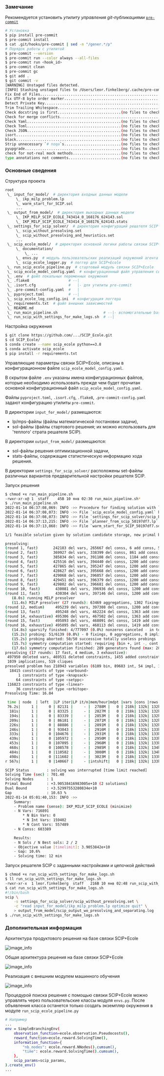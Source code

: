### Замечание
Рекомендуется установить _утилиту управления git-публикациями_ [`pre-commit`](https://pre-commit.com)
```bash
# Установка
$ pip install pre-commit
$ pre-commit install
$ cat .git/hooks/pre-commit | sed -n "/gener.*/p"
# Порядок работы с утилитой
$ pre-commit --version
$ pre-commit run --color always --all-files
$ pre-commit run <hook_id>
$ pre-commit clean
$ pre-commit gc
$ git add .
$ git commit -v
[WARNING] Unstaged files detected.
[INFO] Stashing unstaged files to /Users/leor.finkelberg/.cache/pre-commit/patch1642131538-41980.
Fix End of Files.........................................................Passed
fix UTF-8 byte order marker..............................................Passed
Detect Private Key.......................................................Passed
Trim Trailing Whitespace.................................................Passed
Check docstring is first.............................(no files to check)Skipped
Check for merge conflicts................................................Passed
Check Yaml...........................................(no files to check)Skipped
Check Toml...........................................(no files to check)Skipped
Check JSON...........................................(no files to check)Skipped
isort................................................(no files to check)Skipped
black................................................(no files to check)Skipped
Strip unnecessary `# noqa`s..........................(no files to check)Skipped
pyupgrade............................................(no files to check)Skipped
check for not-real mock methods......................(no files to check)Skipped
type annotations not comments........................(no files to check)Skipped
```

### Основные сведения
Структура проекта
```bash
root
 \_ input_for_model/  # директория входных данных модели
     \_ ikp_milp_problem.lp
     \_ warm_start_for_SCIP.sol
     ...
 \_ output_from_model/  # директория выходных данных модели
     \_ IKP_MILP_SCIP_ECOLE_743414_0_168176_624143.sol
     \_ IKP_MILP_SCIP_ECOLE_743414_0_168176_624143.stats
 \_ settings_for_scip_solver/  # директория конфигураций решателя SCIP
     \_ scip_without_presolving.set
     \_ scip_without_presolving_and_heuristics.set
     ...
 \_ scip_ecole_model/  # директория основной логики работы связки SCIP+Ecole
     \_ documentation/
         \_ ...
     \_ envs.py  # модуль пользовательских реализаций окружений агента для Ecole
     \_ scip_ecole_logger.py  # логгер для SCIP+Ecole
 \_ run_scip_ecole_pipeline.py  # стартовый модуль связки SCIP+Ecole
 \_ scip_ecole_model_config.yaml  # конфигурационный файл управления связкой SCIP+Ecole
 \_ .env  # файл локальных переменных окружения
 \_ .flake8                  # --|
 \_ .isort.cfg               #   |- для утилиты pre-commit
 \_ .pre-commit-config.yaml  #   |
 \_ pyproject.toml           # --|
 \_ scip_ecole_log_config.ini  # конфигурация логгера
 \_ requirements.txt  # файл внешних зависимостей
 \_ README.md
 \_ run_main_pipeline.sh                     # --|- вспомогательные bash-сценарии
 \_ run_scip_with_settings_for_make_logs.sh  # --|
```
Настройка окружения
```bash
$ git clone https://github.com/.../SCIP_Ecole.git
$ cd SCIP_Ecole/
$ conda create --name scip_ecole python==3.8
$ conda activate scip_ecole
$ pip install -r requirements.txt
```
Управляющие параметры связки SCIP+Ecole, описаны в конфигурационном файле `scip_ecole_model_config.yaml`.

В скрытом файле `.env` указаны имена конфигурационных файлов, которые необходимо использовать прежде
чем будет прочитан основной конфигурационный файл `scip_ecole_model_config.yaml`.

Файлы `pyproject.toml`, `.isort.cfg`, `.flake8`, `.pre-commit-config.yaml` задают конфигурацию утилиты `pre-commit`.

В директории `input_for_model/` размещаются:
- lp/mps-файлы (файлы математической постановки задачи),
- sol-файлы (файлы стартового решения; их можно использовать для 'теплого' страта решателя SCIP).

В директории `output_from_model/` размещаются:
- sol-файлы решения оптимизационной задачи,
- stats-файлы, содержащие статистическую информацию хода решения.

В директории `settings_for_scip_solver/` расположены set-файлы различных вариантов предварительной настройки решателя SCIP.

Запуск решения
```bash
$ chmod +x run_main_pipeline.sh
-rwxr-xr-x@ 1  staff    45B 10 янв 02:30 run_main_pipeline.sh*
$ ./run_main_pipeline.sh
2022-01-14 06:37:08,069: INFO ->> Procedure for finding solution with `SCIP+Ecole` has been started ...
2022-01-14 06:37:08,073: INFO ->> File `scip_ecole_model_config.yaml` has been read successfully!
2022-01-14 06:37:08,073: INFO ->> File `settings_for_scip_solver/scip_base.set` has been read successfully!
2022-01-14 06:37:13,215: INFO ->> File `planner_from_scip_50197df7.lp` has been read successfully!
2022-01-14 06:37:13,868: INFO ->> File `warm_start_for_SCIP_50197df7.sol` has been read successfully!

1/1 feasible solution given by solution candidate storage, new primal bound 6.611593e+10

presolving:
(round 1, fast)       242183 del vars, 265667 del conss, 6 add conss, 571547 chg bounds, 5465 chg sides, 40 chg coeffs, 0 upgd conss, 0 impls, 59 clqs
(round 2, fast)       369927 del vars, 338399 del conss, 861 add conss, 841470 chg bounds, 7931 chg sides, 195 chg coeffs, 0 upgd conss, 3 impls, 503 clqs
(round 3, fast)       385834 del vars, 391108 del conss, 1184 add conss, 857970 chg bounds, 8871 chg sides, 1771 chg coeffs, 0 upgd conss, 27 impls, 502 clqs
(round 4, fast)       425516 del vars, 394440 del conss, 1200 add conss, 860977 chg bounds, 8945 chg sides, 1771 chg coeffs, 0 upgd conss, 27 impls, 498 clqs
(round 5, fast)       427865 del vars, 395247 del conss, 1200 add conss, 861808 chg bounds, 8959 chg sides, 1771 chg coeffs, 0 upgd conss, 27 impls, 498 clqs
(round 6, fast)       428627 del vars, 395668 del conss, 1200 add conss, 862224 chg bounds, 8980 chg sides, 1771 chg coeffs, 0 upgd conss, 27 impls, 498 clqs
(round 7, fast)       429068 del vars, 396057 del conss, 1200 add conss, 862603 chg bounds, 8993 chg sides, 1771 chg coeffs, 0 upgd conss, 27 impls, 498 clqs
(round 8, fast)       429451 del vars, 396379 del conss, 1200 add conss, 862873 chg bounds, 8997 chg sides, 1771 chg coeffs, 0 upgd conss, 27 impls, 498 clqs
(round 9, fast)       429802 del vars, 396681 del conss, 1200 add conss, 863080 chg bounds, 9002 chg sides, 1771 chg coeffs, 0 upgd conss, 27 impls, 498 clqs
(round 10, fast)       430081 del vars, 396936 del conss, 1200 add conss, 863226 chg bounds, 9010 chg sides, 1771 chg coeffs, 0 upgd conss, 27 impls, 498 clqs
(round 11, fast)       430304 del vars, 397146 del conss, 1200 add conss, 863313 chg bounds, 9013 chg sides, 1771 chg coeffs, 0 upgd conss, 27 impls, 498 clqs
   (8.0s) running MILP presolver
   (11.4s) MILP presolver (27 rounds): 63469 aggregations, 1302 fixings, 90418 bound changes
(round 12, medium)     495239 del vars, 397308 del conss, 1200 add conss, 953767 chg bounds, 9016 chg sides, 1771 chg coeffs, 0 upgd conss, 27 impls, 498 clqs
(round 13, fast)       495248 del vars, 462224 del conss, 1363 add conss, 953792 chg bounds, 17884 chg sides, 1826 chg coeffs, 0 upgd conss, 27 impls, 520 clqs
(round 14, exhaustive) 495306 del vars, 467502 del conss, 1363 add conss, 955287 chg bounds, 17904 chg sides, 1826 chg coeffs, 0 upgd conss, 27 impls, 520 clqs
(round 15, fast)       495893 del vars, 468091 del conss, 1419 add conss, 955287 chg bounds, 17906 chg sides, 1828 chg coeffs, 0 upgd conss, 27 impls, 520 clqs
(round 16, exhaustive) 495895 del vars, 468113 del conss, 1419 add conss, 955290 chg bounds, 17951 chg sides, 1828 chg coeffs, 18590 upgd conss, 27 impls, 520 clqs
   (14.8s) sparsify finished: 4/777097 (0.0%) nonzeros canceled - in total 4 canceled nonzeros, 4 changed coefficients, 0 added nonzeros
   (15.2s) probing: 51/6139 (0.8%) - 0 fixings, 0 aggregations, 0 implications, 0 bound changes
   (15.2s) probing aborted: 50/50 successive totally useless probings
   (15.7s) symmetry computation started: requiring (bin +, int -, cont +), (fixed: bin -, int +, cont -)
   (17.6s) symmetry computation finished: 289 generators found (max: 289, log10 of symmetry group size: 184.0)
presolving (17 rounds: 17 fast, 4 medium, 3 exhaustive):
 497950 deleted vars, 469531 deleted constraints, 1455 added constraints, 955290 tightened bounds, 0 added holes, 17951 changed sides, 9242 changed coefficients
 1039 implications, 519 cliques
presolved problem has 218943 variables (6109 bin, 89683 int, 54 impl, 123097 cont) and 135339 constraints
  18415 constraints of type <varbound>
      1 constraints of type <knapsack>
     64 constraints of type <setppc>
 116823 constraints of type <linear>
     36 constraints of type <orbitope>
Presolving Time: 16.04

 time | node  | left  |LP iter|LP it/n|mem/heur|mdpt |vars |cons |rows |cuts |sepa|confs|strbr|  dualbound   | primalbound  |  gap   | compl.
 76.2s|     1 |     0 | 82131 |     - |  2788M |   0 | 218k| 132k| 132k|   0 |  0 |   0 |   0 | 3.529719e+10 | 6.611593e+10 |  87.31%| unknown
  181s|     1 |     0 | 83325 |     - |  2827M |   0 | 218k| 132k| 132k| 105 |  1 |   0 |   0 | 3.529763e+10 | 6.611593e+10 |  87.31%| unknown
  194s|     1 |     0 | 83339 |     - |  2853M |   0 | 218k| 132k| 132k| 111 |  2 |   0 |   0 | 3.529763e+10 | 6.611593e+10 |  87.31%| unknown
  209s|     1 |     0 | 86181 |     - |  2871M |   0 | 218k| 132k| 132k| 411 |  3 |   0 |   0 | 3.529764e+10 | 6.611593e+10 |  87.31%| unknown
  226s|     1 |     0 | 88886 |     - |  2891M |   0 | 218k| 132k| 132k| 566 |  4 |   0 |   0 | 3.529771e+10 | 6.611593e+10 |  87.31%| unknown
  246s|     1 |     0 | 93043 |     - |  2916M |   0 | 218k| 132k| 133k| 879 |  5 |   0 |   0 | 3.529780e+10 | 6.611593e+10 |  87.31%| unknown
  333s|     1 |     0 |104676 |     - |  2931M |   0 | 218k| 132k| 133k|1125 |  6 |   0 |   0 | 3.529803e+10 | 6.611593e+10 |  87.31%| unknown
  439s|     1 |     0 |105972 |     - |  2950M |   0 | 218k| 132k| 133k|1362 |  7 |   0 |   0 | 3.529807e+10 | 6.611593e+10 |  87.31%| unknown
  453s|     1 |     0 |107095 |     - |  2968M |   0 | 218k| 132k| 133k|1544 |  8 |   0 |   0 | 3.529807e+10 | 6.611593e+10 |  87.31%| unknown
  468s|     1 |     0 |108578 |     - |  2985M |   0 | 218k| 132k| 134k|1830 |  9 |   0 |   0 | 3.529897e+10 | 6.611593e+10 |  87.30%| unknown
  484s|     1 |     0 |110582 |     - |  3008M |   0 | 218k| 132k| 134k|2086 | 10 |   0 |   0 | 3.529899e+10 | 6.611593e+10 |  87.30%| unknown
  498s|     1 |     0 |111602 |     - |  3023M |   0 | 218k| 132k| 133k|2163 | 11 |   0 |   0 | 3.529976e+10 | 6.611593e+10 |  87.30%| unknown
r 567s|     1 |     0 |140667 |     - |intshift|   0 | 218k| 132k| 133k|2163 | 11 |   0 |   0 | 3.529976e+10 | 3.905384e+10 |  10.63%| unknown

SCIP Status        : solving was interrupted [time limit reached]
Solving Time (sec) : 701.40
Solving Nodes      : 1
Primal Bound       : +3.90538416983005e+10 (2 solutions)
Dual Bound         : +3.52997553280834e+10
Gap                : 10.63 %
2022-01-14 05:01:40,153: INFO ->>
	Summary:
	- Problem name (sense): IKP_MILP_SCIP_ECOLE (minimize)
	- N Vars: 716891
		* N Bin Vars: 0
		* N Int Vars: 159402
		* N Cont Vars: 557489
	- N Conss: 603389

	Results:
	- N Sols / N Best sols: 2 / 2
	- Objective value [timelimit]: 3.9053842e+10
	- Gap: 10.6%
	- Solving time: 12 min
```

Запуск решателя SCIP с заданными настройками и цепочкой действий
```bash
$ chmod +x run_scip_with_settings_for_make_logs.sh
$ ll run_scip_with_settings_for_make_logs.sh
-rwxr-xr-x  1 leor.finkelberg  staff   216B 10 янв 02:48 run_scip_with_settings_for_make_logs.sh*
$ cat run_scip_with_settings_for_make_logs.sh
#!/bin/bash
scip \
    -s settings_for_scip_solver/scip_without_presolving.set \
    -c "read input_for_model/ikp_milp_problem.lp optimize quit" \
    > output_from_model/scip_output_wo_presolving_and_separating.log
$ ./run_scip_with_settings_for_make_logs.sh
```
### Дополнительная информация

Архитектура продуктового решения на базе связки SCIP+Ecole

![image_info](./scip_ecole_model/documentation/prospects_ML_algorithms_for_MILP/figures/architec_scip_ecole_product.PNG)

Общая архитектура решения на базе связки SCIP+Ecole

![image_info](./scip_ecole_model/documentation/prospects_ML_algorithms_for_MILP/figures/architec_scip_ecole.PNG)

Реализация с внешним модулем машинного обучения

![image_info](./scip_ecole_model/documentation/prospects_ML_algorithms_for_MILP/figures/architec_scip_ecole_ml.PNG)

Процедурой поиска решения с помощью связки SCIP+Ecole можно управлять
через пользовательские классы модуля `envs.py`. После объявления класса останется только создать экземпляр окружения в модуле `run_scip_ecole_pipeline.py`
```bash
# Например
...
env = SimpleBranchingEnv(
    observation_function=ecole.observation.Pseudocosts(),
    reward_function=ecole.reward.SolvingTime(),
    information_function={
        "nb_nodes": ecole.reward.NNodes().cumsum(),
        "time": ecole.reward.SolvingTime().cumsum(),
    },
    scip_params=scip_params,
).create_env()
...
```
